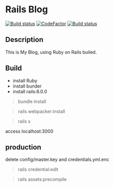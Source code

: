 # Rails Blog

[![Build status](https://ci.appveyor.com/api/projects/status/ifpoju6rbax4kh0f?svg=true)](https://ci.appveyor.com/project/sdttttt/bingdashi-rails)
[![CodeFactor](https://www.codefactor.io/repository/github/sdttttt/bingdashi-rails/badge)](https://www.codefactor.io/repository/github/sdttttt/bingdashi-rails)
[![Build status](https://dev.azure.com/shiinazch/one/_apis/build/status/sdttttt.Bingdashi-Rails.svg)](https://ci.appveyor.com/project/sdttttt/bingdashi-rails.svg)

## Description

This is My Blog, using Ruby on Rails builed.

## Build

- install Ruby
- install bunder
- install rails:6.0.0

> bundle install

> rails webpacker:install

> rails s

access localhost:3000

## production
delete config/master.key and credentials.yml.enc

> rails credential:edit

> rails assets:precompile
